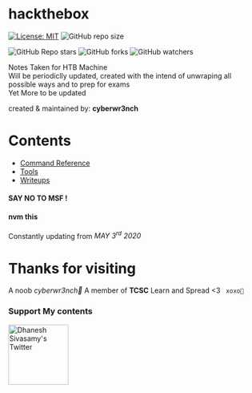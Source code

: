 # hackthebox 

[![License: MIT](https://img.shields.io/badge/License-MIT-yellow.svg)](https://opensource.org/licenses/MIT) 
![GitHub repo size](https://img.shields.io/github/repo-size/cyberwr3nch/hackthebox) <br />

![GitHub Repo stars](https://img.shields.io/github/stars/cyberwr3nch/hackthebox?style=social)
![GitHub forks](https://img.shields.io/github/forks/cyberwr3nch/hackthebox?style=social)
![GitHub watchers](https://img.shields.io/github/watchers/cyberwr3nch/hackthebox?style=social)


Notes Taken for HTB Machine<br />
Will be periodiclly updated, created with the intend of unwraping all possible ways and to prep for exams<br />
Yet More to be updated<br />

created & maintained by: **cyberwr3nch**

# Contents
- [Command Reference](https://github.com/cyberwr3nch/hackthebox/tree/master/notes)
- [Tools](https://github.com/cyberwr3nch/hackthebox/tree/master/tools)
- [Writeups](https://github.com/cyberwr3nch/writeups/tree/main/htb)

#### SAY NO TO MSF !

#### nvm this
Constantly updating from *MAY 3<sup>rd</sup> 2020*

# Thanks for visiting
A noob _cyberwr3nch🔧_ 
A member of **TCSC** 
Learn and Spread <3 
``` xoxo💙```


### Support My contents
<a href="https://www.buymeacoffee.com/cyberwr3nch" target="_blank"><img align="left" alt="Dhanesh Sivasamy's Twitter" width="120px" src="https://cdn.buymeacoffee.com/buttons/v2/default-blue.png"></a>



